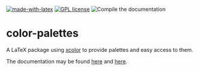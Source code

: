 [![made-with-latex](https://img.shields.io/badge/Made%20with-LaTeX-1f425f.svg)](https://www.latex-project.org/) [![GPL license](https://img.shields.io/badge/License-GPL-blue.svg)](http://perso.crans.org/besson/LICENSE.html) ![Compile the documentation](https://github.com/EagleoutIce/color-palettes/workflows/Compile%20the%20documentation/badge.svg)

# color-palettes
A LaTeX package using [xcolor](https://www.ctan.org/pkg/xcolor) to provide palettes and easy access to them.

The documentation may be found [here](https://media.githubusercontent.com/media/EagleoutIce/color-palettes/gh-pages/cp-documentation.pdf) and [here](https://github.com/EagleoutIce/color-palettes/blob/gh-pages/cp-documentation.pdf).
